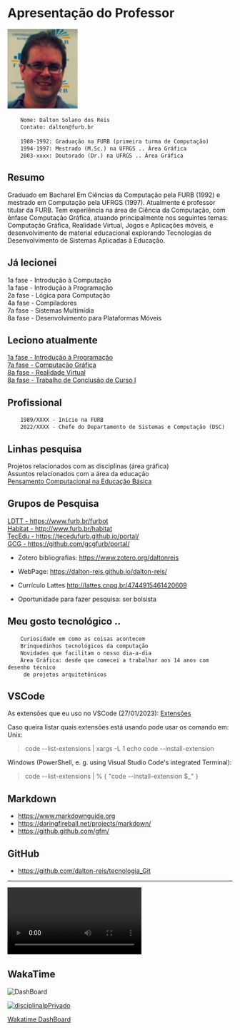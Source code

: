 # Apresentação do Professor

 ![Foto professor](./_._/img_DaltonReis.png "Foto professor")  

        Nome: Dalton Solano dos Reis
        Contato: dalton@furb.br

        1988-1992: Graduação na FURB (primeira turma de Computação)
        1994-1997: Mestrado (M.Sc.) na UFRGS .. Área Gráfica
        2003-xxxx: Doutorado (Dr.) na UFRGS .. Área Gráfica

## Resumo

Graduado em Bacharel Em Ciências da Computação pela FURB (1992) e mestrado em Computação pela UFRGS (1997). Atualmente é professor titular da FURB. Tem experiência na área de Ciência da Computação, com ênfase Computação Gráfica, atuando principalmente nos seguintes temas: Computação Gráfica, Realidade Virtual, Jogos e Aplicações móveis, e desenvolvimento de material educacional explorando Tecnologias de Desenvolvimento de Sistemas Aplicadas à Educação.

## Já lecionei

1a fase - Introdução à Computação  
1a fase - Introdução à Programação  
2a fase - Lógica para Computação  
4a fase - Compiladores  
7a fase - Sistemas Multimídia  
8a fase - Desenvolvimento para Plataformas Móveis  

## Leciono atualmente

[1a fase - Introdução à Programação](https://github.com/dalton-reis/disciplinaIpMatA "1a fase - Introdução à Programação")  
[7a fase - Computação Gráfica](https://github.com/dalton-reis/disciplinaCg "7a fase - Computação Gráfica")  
[8a fase - Realidade Virtual](https://github.com/dalton-reis/disciplinaRv "8a fase - Realidade Virtual")  
[8a fase - Trabalho de Conclusão de Curso I](https://github.com/dalton-reis/disciplinaTCC1 "8a fase - Trabalho de Conclusão de Curso I")  

## Profissional

        1989/XXXX - Início na FURB  
        2022/XXXX - Chefe do Departamento de Sistemas e Computação (DSC)  

## Linhas pesquisa

<!-- TODO: arrumar formatação -->
Projetos relacionados com as disciplinas (área gráfica)  
Assuntos relacionados com a área da educação  
[Pensamento Computacional na Educação Básica](<https://youtu.be/gfks3z1zsYk> "Pensamento Computacional na Educação Básica")  

## Grupos de Pesquisa
[LDTT - <https://www.furb.br/furbot>](https://www.furb.br/furbot "LDTT - Laboratório de Desenvolvimento e Transferência de Tecnologia")  
[Habitat - <http://www.furb.br/habitat>](http://www.furb.br/habitat "Habitat - Educação, Inovação e Meio Ambiente")  
[TecEdu - <https://tecedufurb.github.io/portal/>](https://tecedufurb.github.io/portal/ "grupo de pesquisa TecEdu")  
[GCG - <https://github.com/gcgfurb/portal/>](https://github.com/gcgfurb/portal/ "grupo de pesquisa GCG")  

- Zotero bibliografias:
        [<https://www.zotero.org/daltonreis>](https://www.zotero.org/daltonreis "Zotero")  

- WebPage:
        [<https://dalton-reis.github.io/dalton-reis/>](https://dalton-reis.github.io/dalton-reis/ "WebPage")  

- Currículo Lattes <http://lattes.cnpq.br/4744915461420609>

- Oportunidade para fazer pesquisa: ser bolsista  

## Meu gosto tecnológico ..
  
        Curiosidade em como as coisas acontecem  
        Brinquedinhos tecnológicos da computação  
        Novidades que facilitam o nosso dia-a-dia  
        Área Gráfica: desde que comecei a trabalhar aos 14 anos com desenho técnico
         de projetos arquitetônicos  

## VSCode

As extensões que eu uso no VSCode (27/01/2023): [Extensões](_._/VSCode/VsCodeExtensoes.md "Extensões")  

Caso queira listar quais extensões está usando pode usar os comando em:  
Unix:  
> code --list-extensions | xargs -L 1 echo code --install-extension

Windows (PowerShell, e. g. using Visual Studio Code's integrated Terminal):  
> code --list-extensions | % { "code --install-extension $_" }

## Markdown

- https://www.markdownguide.org  
- https://daringfireball.net/projects/markdown/  
- https://github.github.com/gfm/  

## GitHub

- https://github.com/dalton-reis/tecnologia_Git  

----

![Simpsons_Couch-Gag-iPhone](_._/Simpsons_Couch-Gag-iPhone.mov "Simpsons_Couch-Gag-iPhone")  

## WakaTime

![DashBoard](https://wakatime.com/share/@dalton_reis/bdb5b58b-d49f-4716-8757-bcf4995b4cf6.svg "DashBoard")  

[![disciplinaIpPrivado](https://wakatime.com/badge/github/dalton-reis/disciplinaIpPrivado.svg)](https://wakatime.com/badge/github/dalton-reis/disciplinaIpPrivado)  

[Wakatime DashBoard](<https://wakatime.com/@dalton_reis/projects/jaxdrmqjfo?start=2021-11-03&end=2021-11-09> "Wakatime DashBoard")
